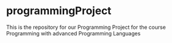 # programmingProject
This is the repository for our Programming Project for the course Programming with advanced Programming Languages
